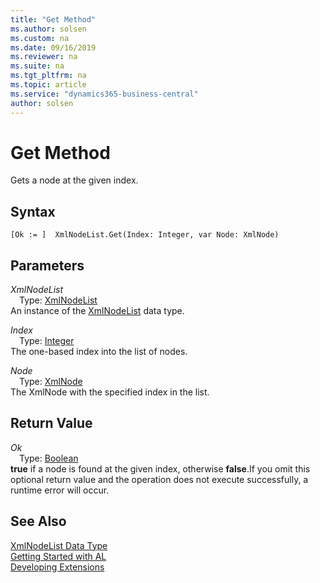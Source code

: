 ```yaml
---
title: "Get Method"
ms.author: solsen
ms.custom: na
ms.date: 09/16/2019
ms.reviewer: na
ms.suite: na
ms.tgt_pltfrm: na
ms.topic: article
ms.service: "dynamics365-business-central"
author: solsen
---
```

[//]: # (START>DO_NOT_EDIT)
[//]: # (IMPORTANT:Do not edit any of the content between here and the END>DO_NOT_EDIT.)
[//]: # (Any modifications should be made in the .xml files in the ModernDev repo.)
# Get Method
Gets a node at the given index.


## Syntax
```
[Ok := ]  XmlNodeList.Get(Index: Integer, var Node: XmlNode)
```
## Parameters
*XmlNodeList*  
&emsp;Type: [XmlNodeList](xmlnodelist-data-type.md)  
An instance of the [XmlNodeList](xmlnodelist-data-type.md) data type.  

*Index*  
&emsp;Type: [Integer](../integer/integer-data-type.md)  
The one-based index into the list of nodes.
        
*Node*  
&emsp;Type: [XmlNode](../xmlnode/xmlnode-data-type.md)  
The XmlNode with the specified index in the list.  


## Return Value
*Ok*  
&emsp;Type: [Boolean](../boolean/boolean-data-type.md)  
**true** if a node is found at the given index, otherwise **false**.If you omit this optional return value and the operation does not execute successfully, a runtime error will occur.    


[//]: # (IMPORTANT: END>DO_NOT_EDIT)
## See Also
[XmlNodeList Data Type](xmlnodelist-data-type.md)  
[Getting Started with AL](../../devenv-get-started.md)  
[Developing Extensions](../../devenv-dev-overview.md)